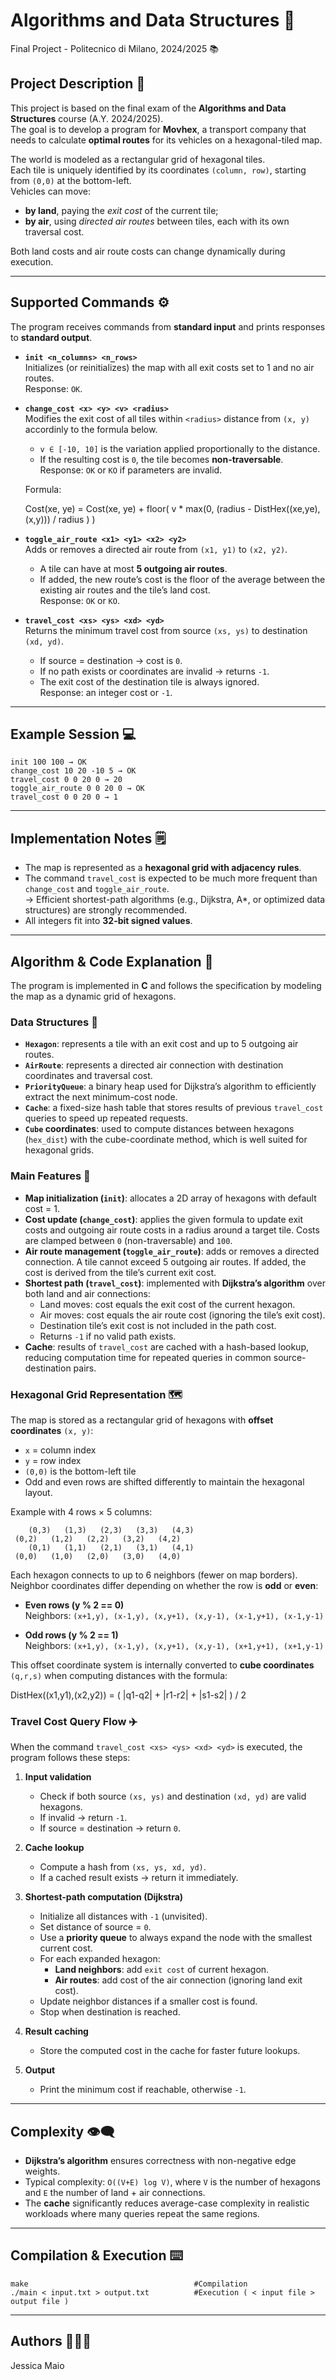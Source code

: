 # Algorithms and Data Structures 👾
Final Project - Politecnico di Milano, 2024/2025 📚

## Project Description 📝
This project is based on the final exam of the **Algorithms and Data Structures** course (A.Y. 2024/2025).  
The goal is to develop a program for **Movhex**, a transport company that needs to calculate **optimal routes** for its vehicles on a hexagonal-tiled map.

The world is modeled as a rectangular grid of hexagonal tiles.  
Each tile is uniquely identified by its coordinates `(column, row)`, starting from `(0,0)` at the bottom-left.  
Vehicles can move:
- **by land**, paying the *exit cost* of the current tile;  
- **by air**, using *directed air routes* between tiles, each with its own traversal cost.  

Both land costs and air route costs can change dynamically during execution.

---

## Supported Commands ⚙️
The program receives commands from **standard input** and prints responses to **standard output**.

- **`init <n_columns> <n_rows>`**  
  Initializes (or reinitializes) the map with all exit costs set to 1 and no air routes.  
  Response: `OK`.

- **`change_cost <x> <y> <v> <radius>`**  
  Modifies the exit cost of all tiles within `<radius>` distance from `(x, y)` accordinly to the formula below.  
  - `v ∈ [-10, 10]` is the variation applied proportionally to the distance.  
  - If the resulting cost is `0`, the tile becomes **non-traversable**.  
  Response: `OK` or `KO` if parameters are invalid.
  
  Formula:
  
  Cost(xe, ye) = Cost(xe, ye) + floor( v * max(0, (radius - DistHex((xe,ye),(x,y))) / radius ) )

- **`toggle_air_route <x1> <y1> <x2> <y2>`**  
  Adds or removes a directed air route from `(x1, y1)` to `(x2, y2)`.  
  - A tile can have at most **5 outgoing air routes**.  
  - If added, the new route’s cost is the floor of the average between the existing air routes and the tile’s land cost.  
  Response: `OK` or `KO`.

- **`travel_cost <xs> <ys> <xd> <yd>`**  
  Returns the minimum travel cost from source `(xs, ys)` to destination `(xd, yd)`.  
  - If source = destination → cost is `0`.  
  - If no path exists or coordinates are invalid → returns `-1`.  
  - The exit cost of the destination tile is always ignored.  
  Response: an integer cost or `-1`.

---

## Example Session 💻
```
init 100 100 → OK
change_cost 10 20 -10 5 → OK
travel_cost 0 0 20 0 → 20
toggle_air_route 0 0 20 0 → OK
travel_cost 0 0 20 0 → 1
```
---

## Implementation Notes 🗒️
- The map is represented as a **hexagonal grid with adjacency rules**.  
- The command `travel_cost` is expected to be much more frequent than `change_cost` and `toggle_air_route`.  
  → Efficient shortest-path algorithms (e.g., Dijkstra, A*, or optimized data structures) are strongly recommended.  
- All integers fit into **32-bit signed values**.  

---

## Algorithm & Code Explanation :rocket:

The program is implemented in **C** and follows the specification by modeling the map as a dynamic grid of hexagons.

### Data Structures 🧱
- **`Hexagon`**: represents a tile with an exit cost and up to 5 outgoing air routes.  
- **`AirRoute`**: represents a directed air connection with destination coordinates and traversal cost.  
- **`PriorityQueue`**: a binary heap used for Dijkstra’s algorithm to efficiently extract the next minimum-cost node.  
- **`Cache`**: a fixed-size hash table that stores results of previous `travel_cost` queries to speed up repeated requests.  
- **`Cube` coordinates**: used to compute distances between hexagons (`hex_dist`) with the cube-coordinate method, which is well suited for hexagonal grids.

### Main Features 🎯
- **Map initialization (`init`)**: allocates a 2D array of hexagons with default cost = 1.  
- **Cost update (`change_cost`)**: applies the given formula to update exit costs and outgoing air route costs in a radius around a target tile. Costs are clamped between `0` (non-traversable) and `100`.  
- **Air route management (`toggle_air_route`)**: adds or removes a directed connection. A tile cannot exceed 5 outgoing air routes. If added, the cost is derived from the tile’s current exit cost.  
- **Shortest path (`travel_cost`)**: implemented with **Dijkstra’s algorithm** over both land and air connections:
  - Land moves: cost equals the exit cost of the current hexagon.  
  - Air moves: cost equals the air route cost (ignoring the tile’s exit cost).  
  - Destination tile’s exit cost is not included in the path cost.  
  - Returns `-1` if no valid path exists.  
- **Cache**: results of `travel_cost` are cached with a hash-based lookup, reducing computation time for repeated queries in common source-destination pairs.

### Hexagonal Grid Representation 🗺️

The map is stored as a rectangular grid of hexagons with **offset coordinates** `(x, y)`:
- `x` = column index  
- `y` = row index  
- `(0,0)` is the bottom-left tile  
- Odd and even rows are shifted differently to maintain the hexagonal layout.

Example with 4 rows × 5 columns:
```
    (0,3)   (1,3)   (2,3)   (3,3)   (4,3)
 (0,2)   (1,2)   (2,2)   (3,2)   (4,2)
    (0,1)   (1,1)   (2,1)   (3,1)   (4,1)
 (0,0)   (1,0)   (2,0)   (3,0)   (4,0)
```

Each hexagon connects to up to 6 neighbors (fewer on map borders).  
Neighbor coordinates differ depending on whether the row is **odd** or **even**:

- **Even rows (y % 2 == 0)**  
  Neighbors: `(x+1,y), (x-1,y), (x,y+1), (x,y-1), (x-1,y+1), (x-1,y-1)`

- **Odd rows (y % 2 == 1)**  
  Neighbors: `(x+1,y), (x-1,y), (x,y+1), (x,y-1), (x+1,y+1), (x+1,y-1)`

This offset coordinate system is internally converted to **cube coordinates** `(q,r,s)` when computing distances with the formula:

DistHex((x1,y1),(x2,y2)) = ( |q1-q2| + |r1-r2| + |s1-s2| ) / 2


### Travel Cost Query Flow ✈️

When the command `travel_cost <xs> <ys> <xd> <yd>` is executed, the program follows these steps:

1. **Input validation**  
   - Check if both source `(xs, ys)` and destination `(xd, yd)` are valid hexagons.  
   - If invalid → return `-1`.  
   - If source = destination → return `0`.

2. **Cache lookup**  
   - Compute a hash from `(xs, ys, xd, yd)`.  
   - If a cached result exists → return it immediately.  

3. **Shortest-path computation (Dijkstra)**  
   - Initialize all distances with `-1` (unvisited).  
   - Set distance of source = `0`.  
   - Use a **priority queue** to always expand the node with the smallest current cost.  
   - For each expanded hexagon:  
     - **Land neighbors**: add `exit cost` of current hexagon.  
     - **Air routes**: add cost of the air connection (ignoring land exit cost).  
   - Update neighbor distances if a smaller cost is found.  
   - Stop when destination is reached.

4. **Result caching**  
   - Store the computed cost in the cache for faster future lookups.  

5. **Output**  
   - Print the minimum cost if reachable, otherwise `-1`.  

---

## Complexity 👁️‍🗨️
- **Dijkstra’s algorithm** ensures correctness with non-negative edge weights.  
- Typical complexity: `O((V+E) log V)`, where `V` is the number of hexagons and `E` the number of land + air connections.  
- The **cache** significantly reduces average-case complexity in realistic workloads where many queries repeat the same regions.

---

## Compilation & Execution ⌨️
```
make                                     #Compilation
./main < input.txt > output.txt          #Execution ( < input file > output file )
```
---

## Authors 🙋🏻‍♀️

Jessica Maio



